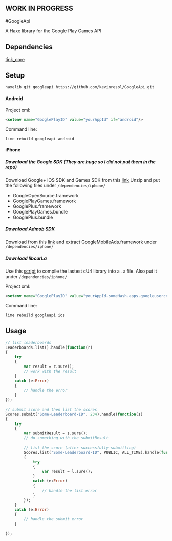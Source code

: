 ## WORK IN PROGRESS

#GoogleApi

A Haxe library for the Google Play Games API 

## Dependencies

[tink_core](https://github.com/haxetink/tink_core)

## Setup

```
haxelib git googleapi https://github.com/kevinresol/GoogleApi.git
```

#### Android

Project xml:
```xml
<setenv name="GooglePlayID" value="yourAppId" if="android"/>
```

Command line:
```
lime rebuild googleapi android
```

#### iPhone

##### Download the Google SDK (They are huge so I did not put them in the repo)

Download Google+ iOS SDK and Games SDK from this [link](https://developers.google.com/games/services/downloads/)
Unzip and put the following files under `/dependencies/iphone/`
 - GoogleOpenSource.framework
 - GooglePlayGames.framework
 - GooglePlus.framework
 - GooglePlayGames.bundle
 - GooglePlus.bundle

##### Download Admob SDK

Download from this [link](https://developers.google.com/mobile-ads-sdk/docs/admob/ios/download) and extract GoogleMobileAds.framework under `/dependencies/iphone/`

##### Download libcurl.a

Use this [script](https://github.com/brunodecarvalho/curl-ios-build-scripts) to compile the lastest cUrl library into a `.a` file. Also put it under `/dependencies/iphone/`



Project xml:
```xml
<setenv name="GooglePlayID" value="yourAppId-someHash.apps.googleusercontent.com" if="ios"/>
```

Command line:
```
lime rebuild googleapi ios
```



## Usage

```haxe
// list leaderboards
Leaderboards.list().handle(function(r)
{
	try 
	{
		var result = r.sure();
		// work with the result
	}
	catch (e:Error) 
	{
		// handle the error
	}
});
	
// submit score and then list the scores
Scores.submit("Some-Leaderboard-ID", 234).handle(function(s)
{
	try
	{
		var submitResult = s.sure();
		// do something with the submitResult
		
		// list the score (after successfully submitting)
		Scores.list("Some-Leaderboard-ID", PUBLIC, ALL_TIME).handle(function(l)
		{
			try
			{
				var result = l.sure();
			}
			catch (e:Error) 
			{
				// handle the list error
			}
		});
	}
	catch (e:Error) 
	{
		// handle the submit error
	}
	
});
```
